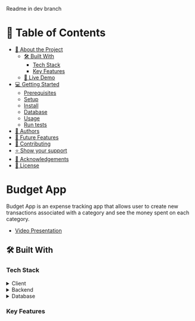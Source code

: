 Readme in dev branch
<a name="readme-top"></a>

# 📗 Table of Contents

- [📖 About the Project](#about-project)
  - [🛠 Built With](#built-with)
    - [Tech Stack](#tech-stack)
    - [Key Features](#key-features)
  - [🚀 Live Demo](#live-demo)
- [💻 Getting Started](#getting-started)
  - [Prerequisites](#prerequisites)
  - [Setup](#setup)
  - [Install](#install)
  - [Database](#database)
  - [Usage](#usage)
  - [Run tests](#run-tests)
- [👥 Authors](#authors)
- [🔭 Future Features](#future-features)
- [🤝 Contributing](#contributing)
- [⭐ Show your support](#support)
- [🙏 Acknowledgements](#acknowledgements)
- [📝 License](#license)

# Budget App <a name="about-project"></a>

Budget App is an expense tracking app that allows user to create new transactions associated with a category and see the money spent on each category.

- [Video Presentation](https://www.loom.com/share/ecdac42a8968406da79079bcc89a968e?sid=d7847d9a-241a-4e3d-8466-27c6d39aa4b7)

## :hammer_and_wrench: Built With <a name="built-with"></a>

### Tech Stack

<details><summary>Client</summary>
<ul>
  <li><a href="https://html.com/">HTML</a></li>
  <li><a href="https://developer.mozilla.org/en-US/docs/Web/CSS">CSS</a></li>
</ul>
</details>
<details><summary>Backend</summary>
<ul>
  <li><a href='https://rubyonrails.org/'>Rails</a></li>
</ul>
</details>
<details><summary>Database</summary>
  <ul>
    <li><a href="https://www.postgresql.org/">PostgreSQL</a></li>
  </ul>
</details>

### Key Features

